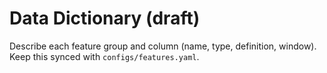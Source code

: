 # Data Dictionary (draft)

Describe each feature group and column (name, type, definition, window). Keep this synced with `configs/features.yaml`.

